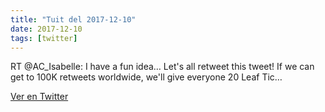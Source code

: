 ```yaml
---
title: "Tuit del 2017-12-10"
date: 2017-12-10
tags: [twitter]
---
```


RT @AC_Isabelle: I have a fun idea… Let's all retweet this tweet! If we can get to 100K retweets worldwide, we'll give everyone 20 Leaf Tic…



[Ver en Twitter](https://twitter.com/i/web/status/939803959904043009)

